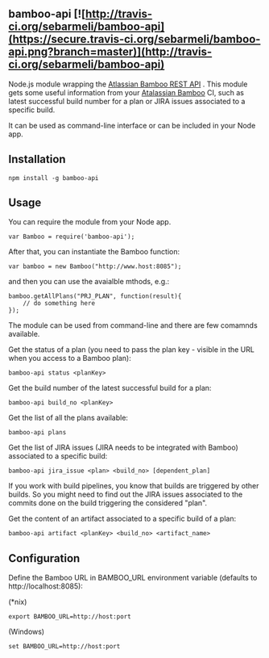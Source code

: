 bamboo-api [![http://travis-ci.org/sebarmeli/bamboo-api](https://secure.travis-ci.org/sebarmeli/bamboo-api.png?branch=master)](http://travis-ci.org/sebarmeli/bamboo-api)
------

Node.js module wrapping the [Atlassian Bamboo REST API](https://developer.atlassian.com/display/BAMBOODEV/Bamboo+REST+APIs) . This module gets some useful information from your [Atalassian Bamboo](http://www.atlassian.com/software/bamboo/overview) CI, such as latest successful build number for a plan or JIRA issues associated to a specific build.

It can be used as command-line interface or can be included in your Node app.

Installation
------------

    npm install -g bamboo-api

Usage
-----

You can require the module from your Node app.

	var Bamboo = require('bamboo-api');

After that, you can instantiate the Bamboo function:

	var bamboo = new Bamboo("http://www.host:8085");

and then you can use the avaialble mthods, e.g.:

	bamboo.getAllPlans("PRJ_PLAN", function(result){
		// do something here
	});


The module can be used from command-line and there are few comamnds available.

Get the status of a plan (you need to pass the plan key - visible in the URL when you access to a Bamboo plan):

    bamboo-api status <planKey>

Get the build number of the latest successful build for a plan:

    bamboo-api build_no <planKey>

Get the list of all the plans available:

    bamboo-api plans

Get the list of JIRA issues (JIRA needs to be integrated with Bamboo) associated to a specific build:

    bamboo-api jira_issue <plan> <build_no> [dependent_plan]

If you work with build pipelines, you know that builds are triggered by other builds. So you might need to find out the JIRA issues associated to the commits done on the build triggering the considered "plan".

Get the content of an artifact associated to a specific build of a plan:

    bamboo-api artifact <planKey> <build_no> <artifact_name>


Configuration
-------------

Define the Bamboo URL in BAMBOO_URL environment variable (defaults to http://localhost:8085):

(*nix)

    export BAMBOO_URL=http://host:port

(Windows)

    set BAMBOO_URL=http://host:port